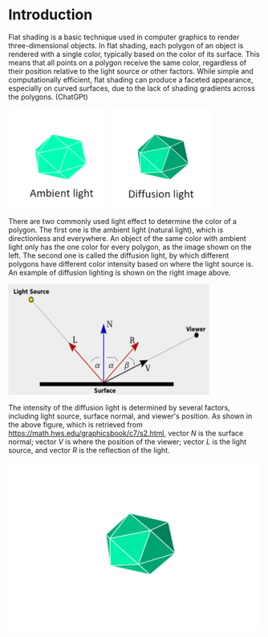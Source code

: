 # Introduction 
Flat shading is a basic technique used in computer graphics to render three-dimensional objects. In flat shading, each polygon of an object is rendered with a single color, typically based on the color of its surface. This means that all points on a polygon receive the same color, regardless of their position relative to the light source or other factors. While simple and computationally efficient, flat shading can produce a faceted appearance, especially on curved surfaces, due to the lack of shading gradients across the polygons. (ChatGPt)

<p float="center">
  <img src="ambient.png" alt="ambient" width="200px">
  <img src="diffusion.png" alt="diffusion" width="200px">
</p>

There are two commonly used light effect to determine the color of a polygon.  The first one is the ambient light (natural light), which is directionless and everywhere.  An object of the same color with ambient light only has the one color for every polygon, as the image shown on the left. The second one is called the diffusion light, by which different polygons have different color intensity based on where the light source is.  An example of diffusion lighting is shown on the right image above.

<p float="center">
  <img src="reflection.png" alt="reflection" width="400px">
</p>

The intensity of the diffusion light is determined by several factors, including light source, surface normal, and viewer's position.  As shown in the above figure, which is retrieved from https://math.hws.edu/graphicsbook/c7/s2.html, vector *N* is the surface normal; vector *V* is where the position of the viewer; vector *L* is the light source, and vector *R* is the reflection of the light.




<img src="icosahedron_noframe.gif" alt="Icosahedron" width="800px">
